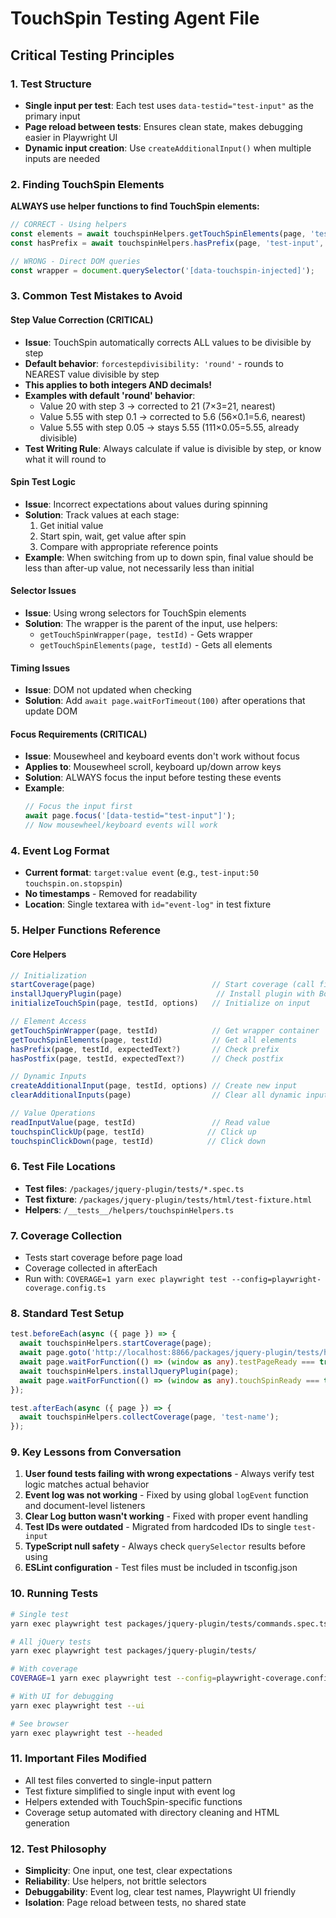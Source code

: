 # TouchSpin Testing Agent File

## Critical Testing Principles

### 1. Test Structure
- **Single input per test**: Each test uses `data-testid="test-input"` as the primary input
- **Page reload between tests**: Ensures clean state, makes debugging easier in Playwright UI
- **Dynamic input creation**: Use `createAdditionalInput()` when multiple inputs are needed

### 2. Finding TouchSpin Elements
**ALWAYS use helper functions to find TouchSpin elements:**
```typescript
// CORRECT - Using helpers
const elements = await touchspinHelpers.getTouchSpinElements(page, 'test-input');
const hasPrefix = await touchspinHelpers.hasPrefix(page, 'test-input', '€');

// WRONG - Direct DOM queries
const wrapper = document.querySelector('[data-touchspin-injected]');
```

### 3. Common Test Mistakes to Avoid

#### Step Value Correction (CRITICAL)
- **Issue**: TouchSpin automatically corrects ALL values to be divisible by step
- **Default behavior**: `forcestepdivisibility: 'round'` - rounds to NEAREST value divisible by step
- **This applies to both integers AND decimals!**
- **Examples with default 'round' behavior**:
  - Value 20 with step 3 → corrected to 21 (7×3=21, nearest)
  - Value 5.55 with step 0.1 → corrected to 5.6 (56×0.1=5.6, nearest)
  - Value 5.55 with step 0.05 → stays 5.55 (111×0.05=5.55, already divisible)
- **Test Writing Rule**: Always calculate if value is divisible by step, or know what it will round to

#### Spin Test Logic
- **Issue**: Incorrect expectations about values during spinning
- **Solution**: Track values at each stage:
  1. Get initial value
  2. Start spin, wait, get value after spin
  3. Compare with appropriate reference points
- **Example**: When switching from up to down spin, final value should be less than after-up value, not necessarily less than initial

#### Selector Issues
- **Issue**: Using wrong selectors for TouchSpin elements
- **Solution**: The wrapper is the parent of the input, use helpers:
  - `getTouchSpinWrapper(page, testId)` - Gets wrapper
  - `getTouchSpinElements(page, testId)` - Gets all elements

#### Timing Issues
- **Issue**: DOM not updated when checking
- **Solution**: Add `await page.waitForTimeout(100)` after operations that update DOM

#### Focus Requirements (CRITICAL)
- **Issue**: Mousewheel and keyboard events don't work without focus
- **Applies to**: Mousewheel scroll, keyboard up/down arrow keys
- **Solution**: ALWAYS focus the input before testing these events
- **Example**:
  ```typescript
  // Focus the input first
  await page.focus('[data-testid="test-input"]');
  // Now mousewheel/keyboard events will work
  ```

### 4. Event Log Format
- **Current format**: `target:value event` (e.g., `test-input:50 touchspin.on.stopspin`)
- **No timestamps** - Removed for readability
- **Location**: Single textarea with `id="event-log"` in test fixture

### 5. Helper Functions Reference

#### Core Helpers
```typescript
// Initialization
startCoverage(page)                          // Start coverage (call first)
installJqueryPlugin(page)                     // Install plugin with Bootstrap5
initializeTouchSpin(page, testId, options)   // Initialize on input

// Element Access
getTouchSpinWrapper(page, testId)            // Get wrapper container
getTouchSpinElements(page, testId)           // Get all elements
hasPrefix(page, testId, expectedText?)       // Check prefix
hasPostfix(page, testId, expectedText?)      // Check postfix

// Dynamic Inputs
createAdditionalInput(page, testId, options) // Create new input
clearAdditionalInputs(page)                  // Clear all dynamic inputs

// Value Operations
readInputValue(page, testId)                 // Read value
touchspinClickUp(page, testId)              // Click up
touchspinClickDown(page, testId)            // Click down
```

### 6. Test File Locations
- **Test files**: `/packages/jquery-plugin/tests/*.spec.ts`
- **Test fixture**: `/packages/jquery-plugin/tests/html/test-fixture.html`
- **Helpers**: `/__tests__/helpers/touchspinHelpers.ts`

### 7. Coverage Collection
- Tests start coverage before page load
- Coverage collected in afterEach
- Run with: `COVERAGE=1 yarn exec playwright test --config=playwright-coverage.config.ts`

### 8. Standard Test Setup
```typescript
test.beforeEach(async ({ page }) => {
  await touchspinHelpers.startCoverage(page);
  await page.goto('http://localhost:8866/packages/jquery-plugin/tests/html/test-fixture.html');
  await page.waitForFunction(() => (window as any).testPageReady === true);
  await touchspinHelpers.installJqueryPlugin(page);
  await page.waitForFunction(() => (window as any).touchSpinReady === true);
});

test.afterEach(async ({ page }) => {
  await touchspinHelpers.collectCoverage(page, 'test-name');
});
```

### 9. Key Lessons from Conversation
1. **User found tests failing with wrong expectations** - Always verify test logic matches actual behavior
2. **Event log was not working** - Fixed by using global `logEvent` function and document-level listeners
3. **Clear Log button wasn't working** - Fixed with proper event handling
4. **Test IDs were outdated** - Migrated from hardcoded IDs to single `test-input`
5. **TypeScript null safety** - Always check `querySelector` results before using
6. **ESLint configuration** - Test files must be included in tsconfig.json

### 10. Running Tests

```bash
# Single test
yarn exec playwright test packages/jquery-plugin/tests/commands.spec.ts:22

# All jQuery tests
yarn exec playwright test packages/jquery-plugin/tests/

# With coverage
COVERAGE=1 yarn exec playwright test --config=playwright-coverage.config.ts packages/jquery-plugin/tests/

# With UI for debugging
yarn exec playwright test --ui

# See browser
yarn exec playwright test --headed
```

### 11. Important Files Modified
- All test files converted to single-input pattern
- Test fixture simplified to single input with event log
- Helpers extended with TouchSpin-specific functions
- Coverage setup automated with directory cleaning and HTML generation

### 12. Test Philosophy
- **Simplicity**: One input, one test, clear expectations
- **Reliability**: Use helpers, not brittle selectors
- **Debuggability**: Event log, clear test names, Playwright UI friendly
- **Isolation**: Page reload between tests, no shared state
